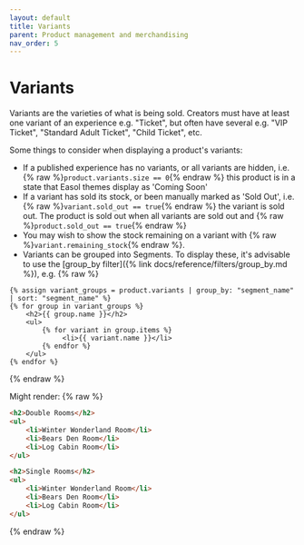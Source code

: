 ```yaml
---
layout: default
title: Variants
parent: Product management and merchandising
nav_order: 5
---
```


# Variants

Variants are the varieties of what is being sold. Creators must have at least one variant of an experience e.g. "Ticket", but often have several e.g. "VIP Ticket", "Standard Adult Ticket", "Child Ticket", etc.

Some things to consider when displaying a product's variants:
- If a published experience has no variants, or all variants are hidden, i.e. {% raw %}`product.variants.size == 0`{% endraw %} this product is in a state that Easol themes display as 'Coming Soon'
- If a variant has sold its stock, or been manually marked as 'Sold Out', i.e. {% raw %}`variant.sold_out == true`{% endraw %} the variant is sold out. The product is sold out when all variants are sold out and {% raw %}`product.sold_out == true`{% endraw %}
- You may wish to show the stock remaining on a variant with {% raw %}`variant.remaining_stock`{% endraw %}.
- Variants can be grouped into Segments. To display these, it's advisable to use the [group_by filter]({% link docs/reference/filters/group_by.md %}), e.g.
{% raw %}
```liquid
{% assign variant_groups = product.variants | group_by: "segment_name" | sort: "segment_name" %}
{% for group in variant_groups %}
    <h2>{{ group.name }}</h2>
    <ul>
        {% for variant in group.items %}
             <li>{{ variant.name }}</li>
        {% endfor %}
    </ul>
{% endfor %}
```
{% endraw %}

Might render:
{% raw %}
```html
<h2>Double Rooms</h2>
<ul>
    <li>Winter Wonderland Room</li>
    <li>Bears Den Room</li>
    <li>Log Cabin Room</li>
</ul>

<h2>Single Rooms</h2>
<ul>
    <li>Winter Wonderland Room</li>
    <li>Bears Den Room</li>
    <li>Log Cabin Room</li>
</ul>
```
{% endraw %}
